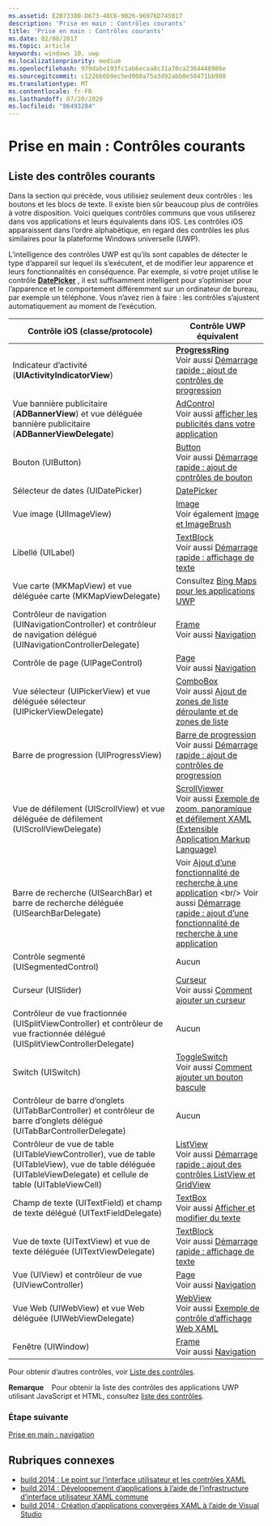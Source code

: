 ```yaml
---
ms.assetid: E2B73380-D673-48C6-9026-96976D745017
description: 'Prise en main : Contrôles courants'
title: 'Prise en main : Contrôles courants'
ms.date: 02/08/2017
ms.topic: article
keywords: windows 10, uwp
ms.localizationpriority: medium
ms.openlocfilehash: 979dabe193fc1ab6ecaa8c31a70ca2364448986e
ms.sourcegitcommit: c1226b6b9ec5ed008a75a3d92abb0e50471bb988
ms.translationtype: MT
ms.contentlocale: fr-FR
ms.lasthandoff: 07/20/2020
ms.locfileid: "86493284"
---
```

# <a name="getting-started-common-controls"></a>Prise en main : Contrôles courants


## <a name="common-controls-list"></a>Liste des contrôles courants

Dans la section qui précède, vous utilisiez seulement deux contrôles : les boutons et les blocs de texte. Il existe bien sûr beaucoup plus de contrôles à votre disposition. Voici quelques contrôles communs que vous utiliserez dans vos applications et leurs équivalents dans iOS. Les contrôles iOS apparaissent dans l’ordre alphabétique, en regard des contrôles les plus similaires pour la plateforme Windows universelle (UWP).

L’intelligence des contrôles UWP est qu’ils sont capables de détecter le type d’appareil sur lequel ils s’exécutent, et de modifier leur apparence et leurs fonctionnalités en conséquence. Par exemple, si votre projet utilise le contrôle [**DatePicker**](https://docs.microsoft.com/previous-versions/windows/apps/br211681(v=win.10)) , il est suffisamment intelligent pour s’optimiser pour l’apparence et le comportement différemment sur un ordinateur de bureau, par exemple un téléphone. Vous n’avez rien à faire : les contrôles s’ajustent automatiquement au moment de l’exécution.

| Contrôle iOS (classe/protocole) | Contrôle UWP équivalent |
|------------------------------|--------------------------------------|
| Indicateur d’activité (**UIActivityIndicatorView**) | [**ProgressRing**](https://docs.microsoft.com/uwp/api/Windows.UI.Xaml.Controls.ProgressRing) <br/> Voir aussi [Démarrage rapide : ajout de contrôles de progression](https://docs.microsoft.com/previous-versions/windows/apps/hh780651(v=win.10)) |
| Vue bannière publicitaire (**ADBannerView**) et vue déléguée bannière publicitaire (**ADBannerViewDelegate**) | [AdControl](https://docs.microsoft.com/uwp/api/microsoft.advertising.winrt.ui.adcontrol) <br/> Voir aussi [afficher les publicités dans votre application](../monetize/display-ads-in-your-app.md) |
| Bouton (UIButton) | [Button](https://docs.microsoft.com/uwp/api/Windows.UI.Xaml.Controls.Button) <br/> Voir aussi [Démarrage rapide : ajout de contrôles de bouton](https://docs.microsoft.com/previous-versions/windows/apps/jj153346(v=win.10)) |
| Sélecteur de dates (UIDatePicker) | [DatePicker](https://docs.microsoft.com/previous-versions/windows/apps/br211681(v=win.10)) |
| Vue image (UIImageView) | [Image](https://docs.microsoft.com/uwp/api/Windows.UI.Xaml.Controls.Image) <br/> Voir également [Image et ImageBrush](https://docs.microsoft.com/windows/uwp/controls-and-patterns/images-imagebrushes) |
| Libellé (UILabel) | [TextBlock](https://docs.microsoft.com/uwp/api/Windows.UI.Xaml.Controls.TextBlock) <br/> Voir aussi [Démarrage rapide : affichage de texte](https://docs.microsoft.com/previous-versions/windows/apps/hh700392(v=win.10)) |
| Vue carte (MKMapView) et vue déléguée carte (MKMapViewDelegate) | Consultez [Bing Maps pour les applications UWP](https://msdn.microsoft.com/library/hh846481) |
| Contrôleur de navigation (UINavigationController) et contrôleur de navigation délégué (UINavigationControllerDelegate) | [Frame](https://docs.microsoft.com/uwp/api/Windows.UI.Xaml.Controls.Frame) <br/> Voir aussi [Navigation](https://docs.microsoft.com/windows/uwp/layout/navigation-basics) |
| Contrôle de page (UIPageControl) | [Page](https://docs.microsoft.com/uwp/api/Windows.UI.Xaml.Controls.Page) <br/> Voir aussi [Navigation](https://docs.microsoft.com/windows/uwp/layout/navigation-basics) |
| Vue sélecteur (UIPickerView) et vue déléguée sélecteur (UIPickerViewDelegate) | [ComboBox](https://docs.microsoft.com/uwp/api/Windows.UI.Xaml.Controls.ComboBox) <br/> Voir aussi [Ajout de zones de liste déroulante et de zones de liste](https://docs.microsoft.com/previous-versions/windows/apps/hh780616(v=win.10)) |
| Barre de progression (UIProgressView) | [Barre de progression](https://docs.microsoft.com/uwp/api/Windows.UI.Xaml.Controls.ProgressBar) <br/> Voir aussi [Démarrage rapide : ajout de contrôles de progression](https://docs.microsoft.com/previous-versions/windows/apps/hh780651(v=win.10)) |
| Vue de défilement (UIScrollView) et vue déléguée de défilement (UIScrollViewDelegate) | [ScrollViewer](https://docs.microsoft.com/uwp/api/Windows.UI.Xaml.Controls.ScrollViewer) <br/>  Voir aussi [Exemple de zoom, panoramique et défilement XAML (Extensible Application Markup Language)](https://github.com/microsoftarchive/msdn-code-gallery-microsoft/tree/411c271e537727d737a53fa2cbe99eaecac00cc0/Official%20Windows%20Platform%20Sample/Windows%208%20app%20samples/%5BC%23%5D-Windows%208%20app%20samples/C%23/Windows%208%20app%20samples/XAML%20scrolling%2C%20panning%2C%20and%20zooming%20sample%20(Windows%208)) |
| Barre de recherche (UISearchBar) et barre de recherche déléguée (UISearchBarDelegate) | Voir [Ajout d’une fonctionnalité de recherche à une application](https://docs.microsoft.com/previous-versions/windows/apps/jj130767(v=win.10)) <br/>  Voir aussi [Démarrage rapide : ajout d’une fonctionnalité de recherche à une application](https://docs.microsoft.com/previous-versions/windows/apps/hh868180(v=win.10)) |
| Contrôle segmenté (UISegmentedControl) | Aucun |
| Curseur (UISlider) | [Curseur](https://docs.microsoft.com/uwp/api/Windows.UI.Xaml.Controls.Slider) <br/>  Voir aussi [Comment ajouter un curseur](https://docs.microsoft.com/previous-versions/windows/apps/hh868197(v=win.10)) |
| Contrôleur de vue fractionnée (UISplitViewController) et contrôleur de vue fractionnée délégué (UISplitViewControllerDelegate) | Aucun |
| Switch (UISwitch) | [ToggleSwitch](https://docs.microsoft.com/uwp/api/Windows.UI.Xaml.Controls.ToggleSwitch) <br/>  Voir aussi [Comment ajouter un bouton bascule](https://docs.microsoft.com/previous-versions/windows/apps/hh868198(v=win.10)) |
| Contrôleur de barre d’onglets (UITabBarController) et contrôleur de barre d’onglets délégué (UITabBarControllerDelegate) | Aucun |
| Contrôleur de vue de table (UITableViewController), vue de table (UITableView), vue de table déléguée (UITableViewDelegate) et cellule de table (UITableViewCell) | [ListView](https://docs.microsoft.com/uwp/api/Windows.UI.Xaml.Controls.ListView) <br/>  Voir aussi [Démarrage rapide : ajout des contrôles ListView et GridView](https://docs.microsoft.com/previous-versions/windows/apps/hh780650(v=win.10)) |
| Champ de texte (UITextField) et champ de texte délégué (UITextFieldDelegate) | [TextBox](https://docs.microsoft.com/uwp/api/Windows.UI.Xaml.Controls.TextBox) <br/>  Voir aussi [Afficher et modifier du texte](https://docs.microsoft.com/windows/uwp/design/controls-and-patterns/text-controls) |
| Vue de texte (UITextView) et vue de texte déléguée (UITextViewDelegate) | [TextBlock](https://docs.microsoft.com/uwp/api/Windows.UI.Xaml.Controls.TextBlock) <br/>  Voir aussi [Démarrage rapide : affichage de texte](https://docs.microsoft.com/previous-versions/windows/apps/hh700392(v=win.10)) |
| Vue (UIView) et contrôleur de vue (UIViewController) | [Page](https://docs.microsoft.com/uwp/api/Windows.UI.Xaml.Controls.Page) <br/>  Voir aussi [Navigation](https://docs.microsoft.com/windows/uwp/layout/navigation-basics) |
| Vue Web (UIWebView) et vue Web déléguée (UIWebViewDelegate) | [WebView](https://docs.microsoft.com/uwp/api/Windows.UI.Xaml.Controls.WebView) <br/>  Voir aussi [Exemple de contrôle d’affichage Web XAML](https://github.com/microsoftarchive/msdn-code-gallery-microsoft/tree/411c271e537727d737a53fa2cbe99eaecac00cc0/Official%20Windows%20Platform%20Sample/Windows%208%20app%20samples/%5BC%23%5D-Windows%208%20app%20samples/C%23/Windows%208%20app%20samples/XAML%20WebView%20control%20sample%20(Windows%208)) |
| Fenêtre (UIWindow) | [Frame](https://docs.microsoft.com/uwp/api/Windows.UI.Xaml.Controls.Frame) <br/>  Voir aussi [Navigation](https://docs.microsoft.com/windows/uwp/layout/navigation-basics) |

Pour obtenir d’autres contrôles, voir [Liste des contrôles](https://docs.microsoft.com/windows/uwp/design/controls-and-patterns/).

**Remarque**    Pour obtenir la liste des contrôles des applications UWP utilisant JavaScript et HTML, consultez [liste des contrôles](https://docs.microsoft.com/previous-versions/windows/apps/hh465453(v=win.10)).

### <a name="next-step"></a>Étape suivante

[Prise en main : navigation](getting-started-navigation.md)

## <a name="related-topics"></a>Rubriques connexes

* [build 2014 : Le point sur l’interface utilisateur et les contrôles XAML](https://channel9.msdn.com/Events/Build/2014/2-516)
* [build 2014 : Développement d’applications à l’aide de l’infrastructure d’interface utilisateur XAML commune](https://channel9.msdn.com/Events/Build/2014/2-507)
* [build 2014 : Création d’applications convergées XAML à l’aide de Visual Studio](https://channel9.msdn.com/Events/Build/2014/3-591)
